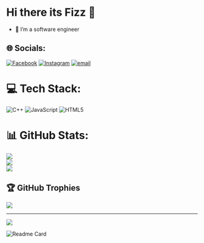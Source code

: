 # Hi there its Fizz 👋




- 🔭 I’m a software engineer 

## 🌐 Socials:
[![Facebook](https://img.shields.io/badge/Facebook-%231877F2.svg?logo=Facebook&logoColor=white)](https://facebook.com/https://web.facebook.com/nhean.omra) [![Instagram](https://img.shields.io/badge/Instagram-%23E4405F.svg?logo=Instagram&logoColor=white)](https://instagram.com/https://www.instagram.com/f1zzology/) [![email](https://img.shields.io/badge/Email-D14836?logo=gmail&logoColor=white)](mailto:https://mail.google.com/mail/u/0/#inbox) 

# 💻 Tech Stack:
![C++](https://img.shields.io/badge/c++-%2300599C.svg?style=for-the-badge&logo=c%2B%2B&logoColor=white) ![JavaScript](https://img.shields.io/badge/javascript-%23323330.svg?style=for-the-badge&logo=javascript&logoColor=%23F7DF1E) ![HTML5](https://img.shields.io/badge/html5-%23E34F26.svg?style=for-the-badge&logo=html5&logoColor=white)
# 📊 GitHub Stats:
![](https://github-readme-stats.vercel.app/api?username=fizz168&theme=neon&hide_border=false&include_all_commits=false&count_private=false)<br/>
![](https://nirzak-streak-stats.vercel.app/?user=fizz168&theme=neon&hide_border=false)<br/>
![](https://github-readme-stats.vercel.app/api/top-langs/?username=fizz168&theme=neon&hide_border=false&include_all_commits=false&count_private=false&layout=compact)

## 🏆 GitHub Trophies
![](https://github-profile-trophy.vercel.app/?username=fizz168&theme=radical&no-frame=false&no-bg=true&margin-w=4)

---
[![](https://visitcount.itsvg.in/api?id=fizz168&icon=0&color=0)](https://visitcount.itsvg.in)

<!-- Proudly created with GPRM ( https://gprm.itsvg.in ) -->

![Readme Card](https://github-readme-stats.vercel.app/api/wakatime?username=fizz168&layout=compact&theme=tokyonight)


